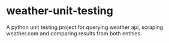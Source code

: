 # weather-unit-testing
A python unit testing project for querying weather api, scraping weather.com and comparing results from both entities.
